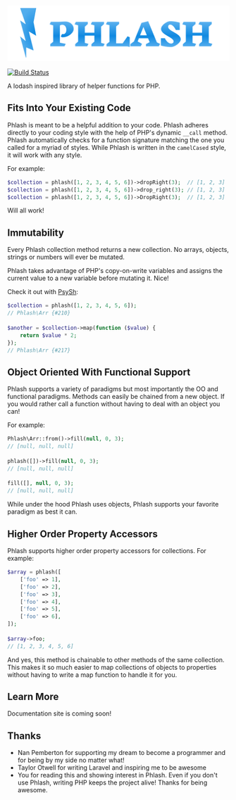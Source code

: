 ![Phlash](./img/phlash_logo@2x.png)

[![Build Status](https://travis-ci.org/jonpemby/phlash.svg?branch=master)](https://travis-ci.org/jonpemby/phlash)

A lodash inspired library of helper functions for PHP.

## Fits Into Your Existing Code

Phlash is meant to be a helpful addition to your code. Phlash adheres directly to your coding style with the help of PHP's dynamic `__call` method. Phlash automatically checks for a function signature matching the one you called for a myriad of styles. While Phlash is written in the `camelCased` style, it will work with any style.

For example:

```php
$collection = phlash([1, 2, 3, 4, 5, 6])->dropRight(3);  // [1, 2, 3]
$collection = phlash([1, 2, 3, 4, 5, 6])->drop_right(3); // [1, 2, 3]
$collection = phlash([1, 2, 3, 4, 5, 6])->DropRight(3);  // [1, 2, 3]
```

Will all work!

## Immutability

Every Phlash collection method returns a new collection. No arrays, objects, strings or numbers will ever be mutated.

Phlash takes advantage of PHP's copy-on-write variables and assigns the current value to a new variable before mutating it. Nice!

Check it out with [PsySh](https://psysh.org/):

```php
$collection = phlash([1, 2, 3, 4, 5, 6]);
// Phlash\Arr {#210}

$another = $collection->map(function ($value) {
    return $value * 2;
});
// Phlash\Arr {#217}
```

## Object Oriented With Functional Support

Phlash supports a variety of paradigms but most importantly the OO and functional paradigms. Methods can easily be chained from a new object. If you would rather call a function without having to deal with an object you can!

For example:

```php
Phlash\Arr::from()->fill(null, 0, 3);
// [null, null, null]

phlash([])->fill(null, 0, 3);
// [null, null, null]

fill([], null, 0, 3);
// [null, null, null]
```

While under the hood Phlash uses objects, Phlash supports your favorite paradigm as best it can.

## Higher Order Property Accessors

Phlash supports higher order property accessors for collections. For example:

```php
$array = phlash([
    ['foo' => 1],
    ['foo' => 2],
    ['foo' => 3],
    ['foo' => 4],
    ['foo' => 5],
    ['foo' => 6],
]);

$array->foo;
// [1, 2, 3, 4, 5, 6]
```

And yes, this method is chainable to other methods of the same collection. This makes it so much easier to map collections of objects to properties without having to write a map function to handle it for you.

## Learn More

Documentation site is coming soon!

## Thanks

* Nan Pemberton for supporting my dream to become a programmer and for being by my side no matter what!
* Taylor Otwell for writing Laravel and inspiring me to be awesome
* You for reading this and showing interest in Phlash. Even if you don't use Phlash, writing PHP keeps the project alive! Thanks for being awesome.
